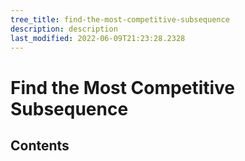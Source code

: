 ```yaml
---
tree_title: find-the-most-competitive-subsequence
description: description
last_modified: 2022-06-09T21:23:28.2328
---
```


# Find the Most Competitive Subsequence

## Contents
